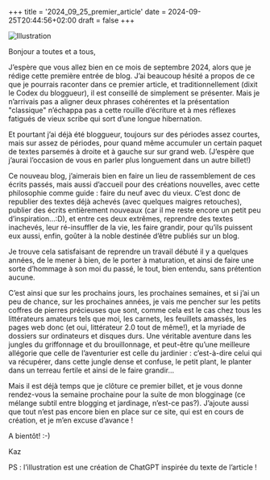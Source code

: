 +++
title = '2024_09_25_premier_article'
date = 2024-09-25T20:44:56+02:00
draft = false
+++

![Illustration](/images/2024_09_25_illustration.png)

Bonjour a toutes et a tous,

J’espère que vous allez bien en ce mois de septembre 2024, alors que je rédige cette première entrée de blog.
J’ai beaucoup hésité a propos de ce que je pourrais raconter dans ce premier article, et traditionnellement (dixit le Codex du bloggueur), il est conseillé de simplement se présenter. Mais je n’arrivais pas a aligner deux phrases cohérentes et la présentation "classique" n’échappa pas a cette rouille d’écriture et à mes réflexes fatigués de vieux scribe qui sort d’une longue hibernation.

Et pourtant j’ai déjà été bloggueur, toujours sur des périodes assez courtes, mais sur assez de périodes, pour quand même accumuler un certain paquet de textes parsemés à droite et à gauche sur sur grand web. (J’espère que j’aurai l’occasion de vous en parler plus longuement dans un autre billet!)

Ce nouveau blog, j’aimerais bien en faire un lieu de rassemblement de ces écrits passés, mais aussi d’accueil pour des créations nouvelles, avec cette philosophie comme guide : faire du neuf avec du vieux.
C’est donc de republier des textes déjà achevés (avec quelques maigres retouches), publier des écrits entièrement nouveaux (car il me reste encore un petit peu d’inspiration…:D), et entre ces deux extrêmes, reprendre des textes inachevés, leur ré-insuffler de la vie, les faire grandir, pour qu’ils puissent eux aussi, enfin, goûter à la noble destinée d’être publiés sur un blog. 

Je trouve cela satisfaisant de reprendre un travail débuté il y a quelques années, de le mener à bien, de le porter à maturation, et ainsi de faire une sorte d’hommage à son moi du passé, le tout, bien entendu, sans prétention aucune.

C’est ainsi que sur les prochains jours, les prochaines semaines, et si j’ai un peu de chance, sur les prochaines années, je vais me pencher sur les petits coffres de pierres précieuses que sont, comme cela est le cas chez tous les littérateurs amateurs tels que moi, les carnets, les feuillets amassés, les pages web donc (et oui, littérateur 2.0 tout de même!), et la myriade de dossiers sur ordinateurs et disques durs. Une véritable aventure dans les jungles du griffonnage et du brouillonnage, et peut-être qu’une meilleure allégorie que celle de l’aventurier est celle du jardinier : c’est-à-dire celui qui va récupérer, dans cette jungle dense et confuse, le petit plant, le planter dans un terreau fertile et ainsi de le faire grandir...

Mais il est déjà temps que je clôture ce premier billet, et je vous donne rendez-vous la semaine prochaine pour la suite de mon blogginage (ce mélange subtil entre blogging et jardinage, n’est-ce pas?). J’ajoute aussi que tout n’est pas encore bien en place sur ce site, qui est en cours de création, et je m’en excuse d’avance !

A bientôt! :-)

Kaz

PS : l’illustration est une création de ChatGPT inspirée du texte de l’article !